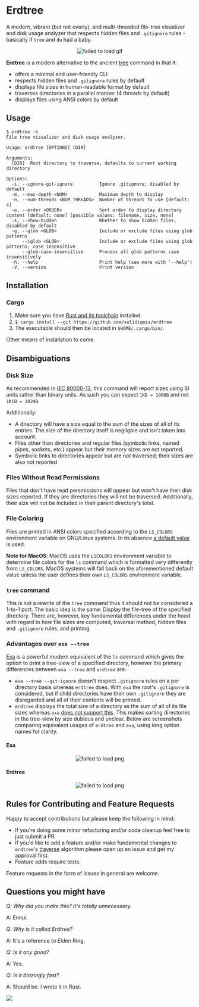 # Erdtree
A modern, vibrant (but not overly), and multi-threaded file-tree visualizer and disk usage analyzer that respects hidden files and `.gitignore` rules - basically if `tree` and `du` had a baby.

<p align="center">
  <img src="https://github.com/solidiquis/erdtree/blob/master/assets/demo_erdtree.gif" alt="failed to load gif" />
</p>

**Erdtree** is a modern alternative to the ancient [tree](https://en.wikipedia.org/wiki/Tree_(command)) command in that it:
- offers a minimal and user-friendly CLI
- respects hidden files and `.gitignore` rules by default
- displays file sizes in human-readable format by default
- traverses directories in a parallel manner (4 threads by default)
- displays files using ANSI colors by default


## Usage
```
$ erdtree -h
File tree visualizer and disk usage analyzer.

Usage: erdtree [OPTIONS] [DIR]

Arguments:
  [DIR]  Root directory to traverse; defaults to current working directory

Options:
  -i, --ignore-git-ignore          Ignore .gitignore; disabled by default
  -m, --max-depth <NUM>            Maximum depth to display
  -n, --num-threads <NUM_THREADS>  Number of threads to use [default: 4]
  -o, --order <ORDER>              Sort order to display directory content [default: none] [possible values: filename, size, none]
  -s, --show-hidden                Whether to show hidden files; disabled by default
  -g, --glob <GLOB>                Include or exclude files using glob patterns
      --iglob <GLOB>               Include or exclude files using glob patterns; case insensitive
      --glob-case-insensitive      Process all glob patterns case insensitively
  -h, --help                       Print help (see more with '--help')
  -V, --version                    Print version

```

## Installation

### Cargo

1. Make sure you have [Rust and its toolchain](https://www.rust-lang.org/tools/install) installed.
2. `$ cargo install --git https://github.com/solidiquis/erdtree`
3. The executable should then be located in `$HOME/.cargo/bin/`.

Other means of installation to come.

## Disambiguations

### Disk Size

As recommended in [IEC 80000-13](https://en.wikipedia.org/wiki/ISO/IEC_80000#cite_note-80000-13:2008-14), this command will report sizes
using SI units rather than binary units. As such you can expect `1KB = 1000B` and not `1KiB = 1024B`. 

Additionally:
- A directory will have a size equal to the sum of the sizes of all of its entries. The size of the directory itself is negligble and isn't taken into account.
- Files other than directories and regular files (symbolic links, named pipes, sockets, etc.) appear but their memory sizes are not reported.
- Symbolic links to directories appear but are not traversed; their sizes are also not reported

### Files Without Read Permissions

Files that don't have read persmissions will appear but won't have their disk sizes reported. If they are directories they will not be traversed. Additionally, their size will not be included in their parent directory's total.

### File Coloring

Files are printed in ANSI colors specified according to the `LS_COLORS` environment variable on GNU/Linux systems. In its absence [a default value](https://docs.rs/lscolors/latest/src/lscolors/lib.rs.html#221) is used.

**Note for MacOS**: MacOS uses the `LSCOLORS` environment variable to determine file colors for the `ls` command which is formatted very differently from `LS_COLORS`. MacOS systems will fall back on the aforementioned default value unless the user defines their own `LS_COLORS` environment variable.

### `tree` command

This is not a rewrite of the `tree` command thus it should not be considered a 1-to-1 port. The basic idea is the same: Display the file-tree of the specified directory. There are, however, key fundamental differences under the hood with regard to how file sizes are computed, traversal method, hidden files and `.gitignore` rules, and printing.

### Advantages over `exa --tree`

[Exa](https://github.com/ogham/exa) is a powerful modern equivalent of the `ls` command which gives the option to print a tree-view of a specified directory, however the primary differences between `exa --tree` and `erdtree` are:
- `exa --tree --git-ignore` doesn't respect `.gitignore` rules on a per directory basis whereas `erdtree` does. With `exa` the root's `.gitignore` is considered, but if child directories have their own `.gitignore` they are disregarded and all of their contents will be printed.
- `erdtree` displays the total size of a directory as the sum of all of its file sizes whereas `exa` [does not support this](https://github.com/ogham/exa/issues/91). This makes sorting directories in the tree-view by size dubious and unclear. Below are screenshots comparing equivalent usages of `erdtree` and `exa`, using long option names for clarity.

#### Exa
<p align="center">
  <img src="https://github.com/solidiquis/erdtree/blob/master/assets/exa.png" alt="failed to load png" />
</p>

#### Erdtree
<p align="center">
  <img src="https://github.com/solidiquis/erdtree/blob/master/assets/erdtree.png" alt="failed to load png" />
</p>

## Rules for Contributing and Feature Requests

Happy to accept contributions but please keep the following in mind:
- If you're doing some minor refactoring and/or code cleanup feel free to just submit a PR.
- If you'd like to add a feature and/or make fundamental changes to `erdtree`'s [traverse](https://github.com/solidiquis/erdtree/blob/e7f37d416d6d61b1d62e2200935b4813aaeab461/src/fs/erdtree/tree/mod.rs#L63) algorithm please open up an issue and get my approval first.
- Feature adds require tests.

Feature requests in the form of issues in general are welcome.

## Questions you might have

_Q: Why did you make this? It's totally unnecessary._

A: Ennui.

_Q: Why is it called Erdtree?_

A: It's a reference to Elden Ring.

_Q: Is it any good?_

A: Yes.

_Q: Is it blazingly fast?_

A: Should be. I wrote it in Rust.

<img src="https://i.redd.it/t7ns9qtb5gh81.jpg">
